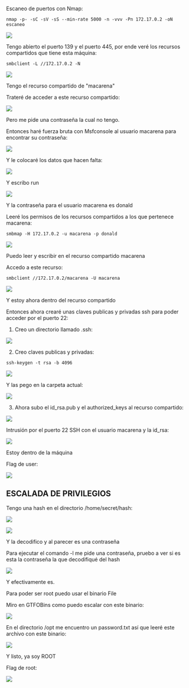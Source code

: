 Escaneo de puertos con Nmap:
```
nmap -p- -sC -sV -sS --min-rate 5000 -n -vvv -Pn 172.17.0.2 -oN escaneo
```

![](../../../Images/Pasted%20image%2020240827103012.png)

Tengo abierto el puerto 139 y el puerto 445, por ende veré los recursos compartidos que tiene esta máquina:
```
smbclient -L //172.17.0.2 -N
```

![](../../../Images/Pasted%20image%2020240827103132.png)

Tengo el recurso compartido de "macarena"

Trateré de acceder a este recurso compartido:

![](../../../Images/Pasted%20image%2020240827103251.png)

Pero me pide una contraseña la cual no tengo.

Entonces haré fuerza bruta con Msfconsole al usuario macarena para encontrar su contraseña:

![](../../../Images/Pasted%20image%2020240827103753.png)

Y le colocaré los datos que hacen falta:

![](../../../Images/Pasted%20image%2020240827104107.png)

Y escribo run

![](../../../Images/Pasted%20image%2020240827104230.png)

Y la contraseña para el usuario macarena es donald

Leeré los permisos de los recursos compartidos a los que pertenece macarena:
```
smbmap -H 172.17.0.2 -u macarena -p donald
```

![](../../../Images/Pasted%20image%2020240827104308.png)

Puedo leer y escribir en el recurso compartido macarena

Accedo a este recurso:
```
smbclient //172.17.0.2/macarena -U macarena
```

![](../../../Images/Pasted%20image%2020240827104652.png)

Y estoy ahora dentro del recurso compartido

Entonces ahora crearé unas claves publicas y privadas ssh para poder acceder por el puerto 22:
1. Creo un directorio llamado .ssh:

![](../../../Images/Pasted%20image%2020240827105307.png)

2. Creo claves publicas y privadas:
```
ssh-keygen -t rsa -b 4096
```

![](../../../Images/Pasted%20image%2020240827105748.png)

Y las pego en la carpeta actual:

![](../../../Images/Pasted%20image%2020240827105942.png)

3. Ahora subo el id_rsa.pub y el authorized_keys al recurso compartido:

![](../../../Images/Pasted%20image%2020240827110040.png)

Intrusión por el puerto 22 SSH con el usuario macarena y la id_rsa:

![](../../../Images/Pasted%20image%2020240827110226.png)

Estoy dentro de la máquina

Flag de user:

![](../../../Images/Pasted%20image%2020240827110248.png)

## ESCALADA DE PRIVILEGIOS

Tengo una hash en el directorio /home/secret/hash:

![](../../../Images/Pasted%20image%2020240827110439.png)

![](../../../Images/Pasted%20image%2020240827110505.png)

Y la decodifico y al parecer es una contraseña

Para ejecutar el comando -l me pide una contraseña, pruebo a ver si es esta la contraseña la que decodifiqué del hash

![](../../../Images/Pasted%20image%2020240827110810.png)

Y efectivamente es.

Para poder ser root puedo usar el binario File

Miro en GTFOBins como puedo escalar con este binario:

![](../../../Images/Pasted%20image%2020240827110924.png)

En el directorio /opt me encuentro un password.txt así que leeré este archivo con este binario:

![](../../../Images/Pasted%20image%2020240827111015.png)

Y listo, ya soy ROOT

Flag de root:

![](../../../Images/Pasted%20image%2020240827111149.png)
